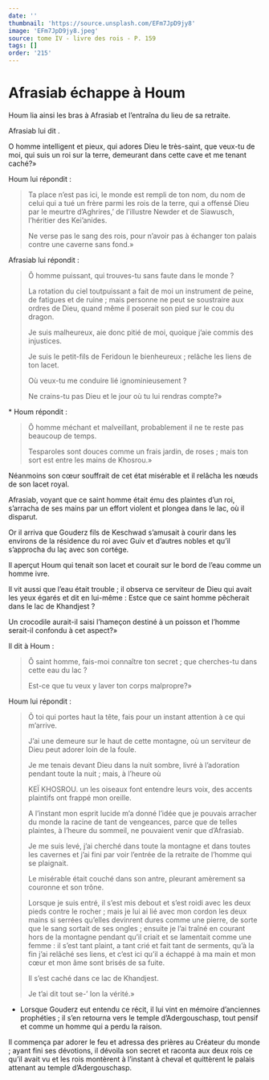 ```yaml
---
date: ''
thumbnail: 'https://source.unsplash.com/EFm7JpD9jy8'
image: 'EFm7JpD9jy8.jpeg'
source: tome IV - livre des rois - P. 159
tags: []
order: '215'
---
```


# Afrasiab échappe à Houm

Houm lia ainsi les bras à Afrasiab et l’entraîna du lieu de sa retraite.

Afrasiab lui dit .

O homme intelligent et pieux, qui adores Dieu le très-saint, que veux-tu de moi, qui suis un roi sur la terre, demeurant dans cette cave et me tenant caché?»

Houm lui répondit :

> Ta place n’est pas ici, le monde est rempli de ton nom, du nom de celui qui a tué un frère parmi les rois de la terre, qui a offensé Dieu par le meurtre d’Aghrires,’ de l’illustre Newder et de Siawusch, l’héritier des Kei’anides.
>
> Ne verse pas le sang des rois, pour n’avoir pas à échanger ton palais contre une caverne sans fond.»

Afrasiab lui répondit :

> Ô homme puissant, qui trouves-tu sans faute dans le monde ?
>
> La rotation du ciel toutpuissant a fait de moi un instrument de peine, de fatigues et de ruine ; mais personne ne peut se soustraire aux ordres de Dieu, quand même il poserait son pied sur le cou du dragon.
>
> Je suis malheureux, aie donc pitié de moi, quoique j’aie commis des injustices.
>
> Je suis le petit-fils de Feridoun le bienheureux ; relâche les liens de ton lacet.
>
> Où veux-tu me conduire lié ignominieusement ?
>
> Ne crains-tu pas Dieu et le jour où tu lui rendras compte?»

\*
Houm répondit :

> Ô homme méchant et malveillant, probablement il ne te reste pas beaucoup de temps.
>
> Tesparoles sont douces comme un frais jardin, de roses ; mais ton sort est entre les mains de Khosrou.»

Néanmoins son cœur souffrait de cet état misérable et il relâcha les nœuds de son lacet royal.

Afrasiab, voyant que ce saint homme était ému des plaintes d’un roi, s’arracha de ses mains par un effort violent et plongea dans le lac, où il disparut.

Or il arriva que Gouderz fils de Keschwad s’amusait à courir dans les environs de la résidence du roi avec Guiv et d’autres nobles et qu’il s’approcha du laç avec son cortége.

Il aperçut Houm qui tenait son lacet et courait sur le bord de l’eau comme un homme ivre.

Il vit aussi que l’eau était trouble ; il observa ce serviteur de Dieu qui avait les yeux égarés et dit en lui-même : Estce que ce saint homme pêcherait dans le lac de Khandjest ?

Un crocodile aurait-il saisi l’hameçon destiné à un poisson et l’homme serait-il confondu à cet aspect?»

Il dit à Houm :

> Ô saint homme, fais-moi connaître ton secret ; que cherches-tu dans cette eau du lac ?
>
> Est-ce que tu veux y laver ton corps malpropre?»

Houm lui répondit :

> Ô toi qui portes haut la tête, fais pour un instant attention à ce qui m’arrive.
>
> J’ai une demeure sur le haut de cette montagne, où un serviteur de Dieu peut adorer loin de la foule.
>
> Je me tenais devant Dieu dans la nuit sombre, livré à l’adoration pendant toute la nuit ; mais, à l’heure où
>
> KEÏ KHOSROU. un les oiseaux font entendre leurs voix, des accents plaintifs ont frappé mon oreille.
>
> A l’instant mon esprit lucide m’a donné l’idée que je pouvais arracher du monde la racine de tant de vengeances, parce que de telles plaintes, à l’heure du sommeil, ne pouvaient venir que d’Afrasiab.
>
> Je me suis levé, j’ai cherché dans toute la montagne et dans toutes les cavernes et j’ai fini par voir l’entrée de la retraite de l’homme qui se plaignait.
>
> Le misérable était couché dans son antre, pleurant amèrement sa couronne et son trône.
>
> Lorsque je suis entré, il s’est mis debout et s’est roidi avec les deux pieds contre le rocher ; mais je lui ai lié avec mon cordon les deux mains si serrées qu’elles devinrent dures comme une pierre, de sorte que le sang sortait de ses ongles ; ensuite je l’ai traîné en courant hors de la montagne pendant qu’il criait et se lamentait comme une femme : il s’est tant plaint, a tant crié et fait tant de serments, qu’à la fin j’ai relâché ses liens, et c’est ici qu’il a échappé à ma main et mon cœur et mon âme sont brisés de sa fuite.
>
> Il s’est caché dans ce lac de Khandjest.
>
> Je t’ai dit tout se-’ Ion la vérité.»

- Lorsque Gouderz eut entendu ce récit, il lui vint en mémoire d’anciennes prophéties ; il s’en retourna vers le temple d’Adergouschasp, tout pensif et comme un homme qui a perdu la raison.

Il commença par adorer le feu et adressa des prières au Créateur du monde ; ayant fini ses dévotions, il dévoila son secret et raconta aux deux rois ce qu’il avait vu et les rois montèrent à l’instant à cheval et quittèrent le palais attenant au temple d’Adergouschasp.
